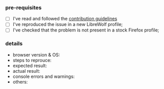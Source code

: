 ### pre-requisites

<!--

if you ignore the pre-requisites and the template the issue might be closed.
suggestions are appreciated in the form of merge requests or alternatively well documented issues.

make sure you are in the right repository:
https://librewolf.net/docs/faq/#i-have-a-problem-where-do-i-open-a-new-issue

-->

- [ ] I've read and followed the [contribution guidelines](https://librewolf.net/docs/faq/#do-you-have-any-contribution-guidelines)
- [ ] I've reproduced the issue in a new LibreWolf profile;
- [ ] I've checked that the problem is not present in a stock Firefox profile;

### details
- browser version & OS:
- steps to reprouce:
- expected result:
- actual result:
- console errors and warnings:
- others:
